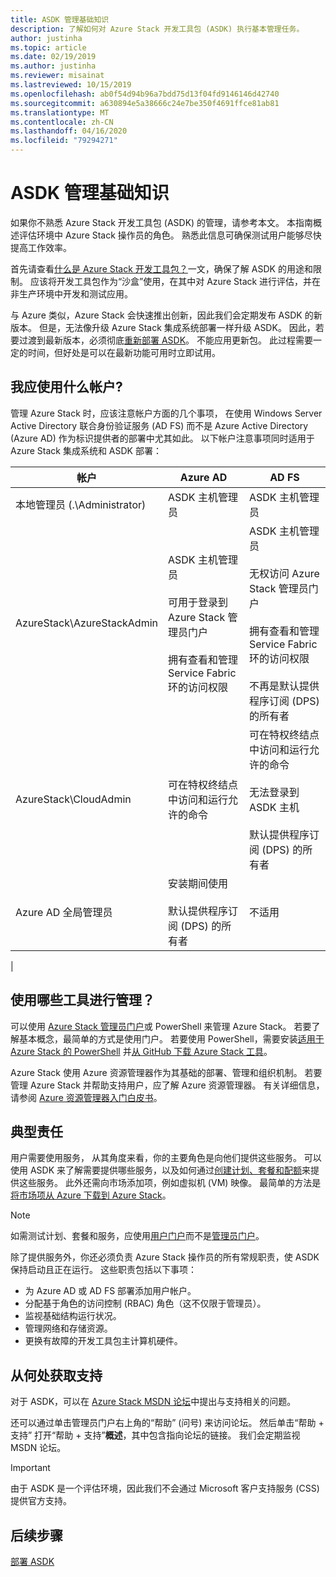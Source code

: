 ```yaml
---
title: ASDK 管理基础知识
description: 了解如何对 Azure Stack 开发工具包 (ASDK) 执行基本管理任务。
author: justinha
ms.topic: article
ms.date: 02/19/2019
ms.author: justinha
ms.reviewer: misainat
ms.lastreviewed: 10/15/2019
ms.openlocfilehash: ab0f54d94b96a7bdd75d13f04fd9146146d42740
ms.sourcegitcommit: a630894e5a38666c24e7be350f4691ffce81ab81
ms.translationtype: MT
ms.contentlocale: zh-CN
ms.lasthandoff: 04/16/2020
ms.locfileid: "79294271"
---
```

# <a name="asdk-admin-basics"></a>ASDK 管理基础知识
如果你不熟悉 Azure Stack 开发工具包 (ASDK) 的管理，请参考本文。 本指南概述评估环境中 Azure Stack 操作员的角色。 熟悉此信息可确保测试用户能够尽快提高工作效率。

首先请查看[什么是 Azure Stack 开发工具包？](asdk-what-is.md)一文，确保了解 ASDK 的用途和限制。 应该将开发工具包作为“沙盒”使用，在其中对 Azure Stack 进行评估，并在非生产环境中开发和测试应用。 

与 Azure 类似，Azure Stack 会快速推出创新，因此我们会定期发布 ASDK 的新版本。 但是，无法像升级 Azure Stack 集成系统部署一样升级 ASDK。 因此，若要过渡到最新版本，必须彻底[重新部署 ASDK](asdk-redeploy.md)。 不能应用更新包。 此过程需要一定的时间，但好处是可以在最新功能可用时立即试用。 

## <a name="what-account-should-i-use"></a>我应使用什么帐户?
管理 Azure Stack 时，应该注意帐户方面的几个事项， 在使用 Windows Server Active Directory 联合身份验证服务 (AD FS) 而不是 Azure Active Directory (Azure AD) 作为标识提供者的部署中尤其如此。 以下帐户注意事项同时适用于 Azure Stack 集成系统和 ASDK 部署：

|帐户|Azure AD|AD FS|
|-----|-----|-----|
|本地管理员 (.\Administrator)|ASDK 主机管理员|ASDK 主机管理员|
|AzureStack\AzureStackAdmin|ASDK 主机管理员<br><br>可用于登录到 Azure Stack 管理员门户<br><br>拥有查看和管理 Service Fabric 环的访问权限|ASDK 主机管理员<br><br>无权访问 Azure Stack 管理员门户<br><br>拥有查看和管理 Service Fabric 环的访问权限<br><br>不再是默认提供程序订阅 (DPS) 的所有者|
|AzureStack\CloudAdmin|可在特权终结点中访问和运行允许的命令|可在特权终结点中访问和运行允许的命令<br><br>无法登录到 ASDK 主机<br><br>默认提供程序订阅 (DPS) 的所有者|
|Azure AD 全局管理员|安装期间使用<br><br>默认提供程序订阅 (DPS) 的所有者|不适用|
|

## <a name="what-tools-do-i-use-to-manage"></a>使用哪些工具进行管理？
可以使用 [Azure Stack 管理员门户](https://adminportal.local.azurestack.external)或 PowerShell 来管理 Azure Stack。 若要了解基本概念，最简单的方式是使用门户。 若要使用 PowerShell，需要安装[适用于 Azure Stack 的 PowerShell](asdk-post-deploy.md#install-azure-stack-powershell) 并[从 GitHub 下载 Azure Stack 工具](asdk-post-deploy.md#download-the-azure-stack-tools)。

Azure Stack 使用 Azure 资源管理器作为其基础的部署、管理和组织机制。 若要管理 Azure Stack 并帮助支持用户，应了解 Azure 资源管理器。 有关详细信息，请参阅 [Azure 资源管理器入门白皮书](https://download.microsoft.com/download/E/A/4/EA4017B5-F2ED-449A-897E-BD92E42479CE/Getting_Started_With_Azure_Resource_Manager_white_paper_EN_US.pdf)。

## <a name="your-typical-responsibilities"></a>典型责任
用户需要使用服务， 从其角度来看，你的主要角色是向他们提供这些服务。 可以使用 ASDK 来了解需要提供哪些服务，以及如何通过[创建计划、套餐和配额](../operator/azure-stack-tutorial-tenant-vm.md)来提供这些服务。 此外还需向市场添加项，例如虚拟机 (VM) 映像。 最简单的方法是[将市场项从 Azure 下载到 Azure Stack](../operator/azure-stack-create-and-publish-marketplace-item.md)。

> [!NOTE]
> 如需测试计划、套餐和服务，应使用[用户门户](https://portal.local.azurestack.external)而不是[管理员门户](https://adminportal.local.azurestack.external)。

除了提供服务外，你还必须负责 Azure Stack 操作员的所有常规职责，使 ASDK 保持启动且正在运行。 这些职责包括以下事项：
- 为 Azure AD 或 AD FS 部署添加用户帐户。
- 分配基于角色的访问控制 (RBAC) 角色（这不仅限于管理员）。
- 监视基础结构运行状况。
- 管理网络和存储资源。
- 更换有故障的开发工具包主计算机硬件。

## <a name="where-to-get-support"></a>从何处获取支持
对于 ASDK，可以在 [Azure Stack MSDN 论坛](https://social.msdn.microsoft.com/Forums/azure/home?forum=azurestack)中提出与支持相关的问题。

还可以通过单击管理员门户右上角的“帮助”  (问号) 来访问论坛。 然后单击“帮助 + 支持”  打开“帮助 + 支持”**概述**，其中包含指向论坛的链接。 我们会定期监视 MSDN 论坛。  

> [!IMPORTANT]
> 由于 ASDK 是一个评估环境，因此我们不会通过 Microsoft 客户支持服务 (CSS) 提供官方支持。

## <a name="next-steps"></a>后续步骤
[部署 ASDK](asdk-install.md)

